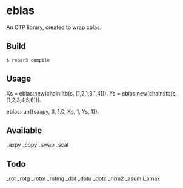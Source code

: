 eblas
=====

An OTP library, created to wrap cblas.

Build
-----

    $ rebar3 compile

Usage
----
Xs = eblas:new(chain:ltb(s, [1,2,1,3,1,4])).
Ys = eblas:new(chain:ltb(s, [1,2,3,4,5,6])).

eblas:run({saxpy, 3, 1.0, Xs, 1, Ys, 1}).

Available
----

_axpy 
_copy
_swap
_scal

Todo
----
_rot
_rotg
_rotm
_rotmg
_dot
_dotu
_dotc
_nrm2
_asum
i_amax

